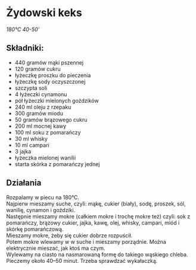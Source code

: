 # Żydowski keks
_180°C 40-50'_

## Składniki:

- 440 gramów mąki pszennej
- 120 gramów cukru
- łyżeczkę proszku do pieczenia
- łyżeczkę sody oczyszczonej
- szczypta soli
- 4 łyżeczki cynamonu
- pół łyżeczki mielonych goździków
- 240 ml oleju z rzepaku
- 300 gramów miodu
- 50 gramów brązowego cukru
- 200 ml mocnej kawy
- 100 ml soku z pomarańczy
- 30 ml whisky
- 10 ml campari
- 3 jajka
- łyżeczka mielonej wanilii
- starta skórka z pomarańczy jednej

## Działania

Rozpalamy w piecu na 180°C.  
Najpierw mieszamy suche, czyli: mąkę, cukier (biały), sodę, proszek, sól, wanilię, cynamon i goździki.  
Następnie mieszamy mokre (całkiem mokre i trochę mokre też) czyli: sok z pomarańczy, brązowy cukier, jajka, kawę, olej, whisky, campari, miód i skórkę pomarańczową.   
Mieszamy mokre, żeby się cukier dobrze rozpuścił.  
Potem mokre wlewamy w w suche i mieszamy porządnie. Można elektrycznie mieszać, jak ktoś ma czym.  
Wylewamy na ciasto na nasmarowaną formę do takiego wąskiego chleba.  
Pieczemy około 40–50 minut. Trzeba sprawdzać wykałaczką.
